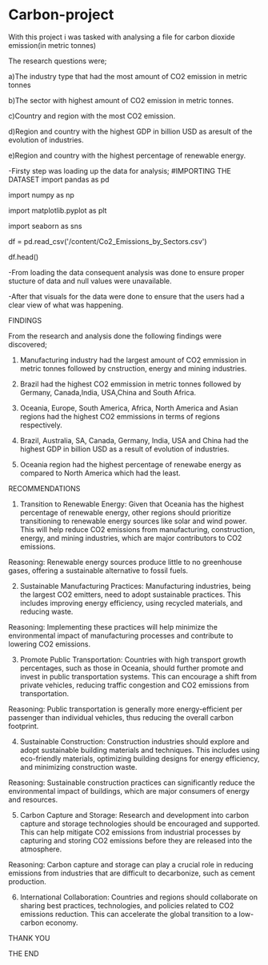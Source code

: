 # Carbon-project

With this project i was tasked with analysing a file for carbon dioxide emission(in metric tonnes)

The research questions were;

a)The industry type that had the most amount of CO2 emission in metric tonnes

b)The sector with highest amount of CO2 emission in metric tonnes.

c)Country and region with the most CO2 emission.

d)Region and country with the highest GDP in billion USD as aresult of the evolution of industries.

e)Region and country with the highest percentage of renewable energy.

-Firsty step was loading up the data for analysis;
#IMPORTING THE DATASET
import pandas as pd

import numpy as np

import matplotlib.pyplot as plt

import seaborn as sns

df = pd.read_csv('/content/Co2_Emissions_by_Sectors.csv')

df.head()

-From loading the data consequent analysis was done to ensure proper stucture of data and  null values were unavailable.

-After that visuals for the data were done to ensure that the users had a clear view of what was happening.

FINDINGS

From the research and analysis done the following findings were discovered;

1) Manufacturing industry had the largest amount of CO2 emmission in metric tonnes followed by cnstruction, energy and mining industries.

2) Brazil had the highest CO2 emmission in metric tonnes followed by Germany, Canada,India, USA,China and South Africa.

3) Oceania, Europe, South America, Africa, North America and Asian regions had the highest CO2 emmissions in terms of regions respectively.

4) Brazil, Australia, SA, Canada, Germany, India, USA and China had the highest GDP in billion USD as a result of evolution of industries.

5) Oceania region had the highest percentage of renewabe energy as compared to North America which had the least.

RECOMMENDATIONS

1) Transition to Renewable Energy: Given that Oceania has the highest percentage of renewable energy, other regions should prioritize transitioning to renewable energy sources like solar and wind power. This will help reduce CO2 emissions from manufacturing, construction, energy, and mining industries, which are major contributors to CO2 emissions.

Reasoning: Renewable energy sources produce little to no greenhouse gases, offering a sustainable alternative to fossil fuels.

2) Sustainable Manufacturing Practices: Manufacturing industries, being the largest CO2 emitters, need to adopt sustainable practices. This includes improving energy efficiency, using recycled materials, and reducing waste.

Reasoning: Implementing these practices will help minimize the environmental impact of manufacturing processes and contribute to lowering CO2 emissions.

3) Promote Public Transportation: Countries with high transport growth percentages, such as those in Oceania, should further promote and invest in public transportation systems. This can encourage a shift from private vehicles, reducing traffic congestion and CO2 emissions from transportation.

Reasoning: Public transportation is generally more energy-efficient per passenger than individual vehicles, thus reducing the overall carbon footprint.

4) Sustainable Construction: Construction industries should explore and adopt sustainable building materials and techniques. This includes using eco-friendly materials, optimizing building designs for energy efficiency, and minimizing construction waste.

Reasoning: Sustainable construction practices can significantly reduce the environmental impact of buildings, which are major consumers of energy and resources.

5) Carbon Capture and Storage: Research and development into carbon capture and storage technologies should be encouraged and supported. This can help mitigate CO2 emissions from industrial processes by capturing and storing CO2 emissions before they are released into the atmosphere.

Reasoning: Carbon capture and storage can play a crucial role in reducing emissions from industries that are difficult to decarbonize, such as cement production.

6) International Collaboration: Countries and regions should collaborate on sharing best practices, technologies, and policies related to CO2 emissions reduction. This can accelerate the global transition to a low-carbon economy.

THANK YOU

THE END

